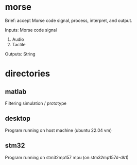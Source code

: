 # morse
Brief: accept Morse code signal, process, interpret, and output.


Inputs: Morse code signal
1. Audio
2. Tactile

Outputs: String

# directories

## matlab
Filtering simulation / prototype

## desktop
Program running on host machine (ubuntu 22.04 vm)

## stm32
Program running on stm32mp157 mpu (on stm32mp157d-dk1)
